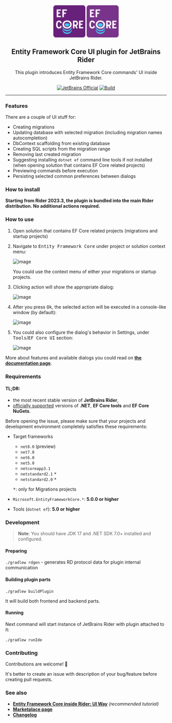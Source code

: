 <div align="center">
  <img alt="Logo" src="./img/logo.svg#gh-light-mode-only" width="100">
  <img alt="Logo" src="./img/logo-dark.svg#gh-dark-mode-only" width="100">
  <h2>Entity Framework Core UI plugin for JetBrains Rider</h2>

  This plugin introduces Entity Framework Core commands' UI inside JetBrains Rider.

  <a href="https://github.com/JetBrains"><img src="https://img.shields.io/badge/JetBrains-official-orange?logo=data%3Aimage%2Fsvg%2Bxml%3Bbase64%2CPHN2ZyBoZWlnaHQ9IjMyLjAwMDAxIiB2aWV3Qm94PSIwIDAgMzIgMzIuMDAwMDEiIHdpZHRoPSIzMiIgeG1sbnM9Imh0dHA6Ly93d3cudzMub3JnLzIwMDAvc3ZnIj48cGF0aCBkPSJtMCAwaDMydjMyLjAwMDAxaC0zMnoiLz48cGF0aCBkPSJtNCAyNi4wMDAwMWgxMnYyaC0xMnoiIGZpbGw9IiNmZmYiLz48L3N2Zz4%3D" alt="JetBrains Official"></a>
  <a href="https://github.com/seclerp/rider-efcore/actions/workflows/build.yml"><img src="https://img.shields.io/github/actions/workflow/status/JetBrains/rider-efcore/build.yml?logo=github" alt="Build"></a>
</div>

---

### Features

There are a couple of UI stuff for:
- Creating migrations
- Updating database with selected migration (including migration names autocompletion)
- DbContext scaffolding from existing database
- Creating SQL scripts from the migration range
- Removing last created migration
- Suggesting installing `dotnet ef` command line tools if not installed (when opening solution that contains EF Core related projects)
- Previewing commands before execution
- Persisting selected common preferences between dialogs

### How to install

**Starting from Rider 2023.3, the plugin is bundled into the main Rider distribution. No additional actions required.**

### How to use

1. Open solution that contains EF Core related projects (migrations and startup projects)
2. Navigate to <kbd>Entity Framework Core</kbd> under project or solution context menu:

   ![image](https://github.com/JetBrains/rider-efcore/assets/20597871/6356b447-b84d-45fb-b6a3-7babd9f95280)

   You could use the context menu of either your migrations or startup projects.
3. Clicking action will show the appropriate dialog:

   ![image](https://github.com/JetBrains/rider-efcore/assets/20597871/17d98128-f347-48e8-b30b-fb3d6c2fbb3a)

4. After you press <kbd>Ok</kbd>, the selected action will be executed in a console-like window (by default):

   ![image](https://github.com/JetBrains/rider-efcore/assets/20597871/e520fa69-3565-4487-9872-e19df9979b48)

5. You could also configure the dialog's behavior in Settings, under <kbd>Tools</kbd>/<kbd>EF Core UI</kbd> section:

   ![image](https://github.com/JetBrains/rider-efcore/assets/20597871/31a23fd1-c0ad-404d-9a58-4b839bbabe87)

More about features and available dialogs you could read on [**the documentation page**](https://www.jetbrains.com/help/rider/Visual_interface_for_EF_Core_commands.html).

### Requirements

#### TL;DR:
- the most recent stable version of **JetBrains Rider**,
- [officially supported](https://dotnet.microsoft.com/en-us/platform/support/policy/dotnet-core#lifecycle) versions of **.NET**, **EF Core tools** and **EF Core NuGets**.

Before opening the issue, please make sure that your projects and development environment completely satisfies these requirements:

- Target frameworks
  - `net8.0` (preview)
  - `net7.0`
  - `net6.0`
  - `net5.0`
  - `netcoreapp3.1`
  - `netstandard2.1` <kbd>*</kbd>
  - `netstandard2.0` <kbd>*</kbd>

  <kbd>*</kbd>: only for Migrations projects

- `Microsoft.EntityFrameworkCore.*`: **5.0.0 or higher**

- Tools (`dotnet ef`): **5.0 or higher**

### Development

> **Note**: You should have JDK 17 and .NET SDK 7.0+ installed and configured.

#### Preparing

`./gradlew rdgen` - generates RD protocol data for plugin internal communication

#### Building plugin parts

`./gradlew buildPlugin`

It will build both frontend and backend parts.

#### Running

Next command will start instance of JetBrains Rider with plugin attached to it:

`./gradlew runIde`

### Contributing

Contributions are welcome! 🎉

It's better to create an issue with description of your bug/feature before creating pull requests.

### See also

- [**Entity Framework Core inside Rider: UI Way**](https://blog.jetbrains.com/dotnet/2022/01/31/entity-framework-core-inside-rider-ui-way/) _(recommended tutorial)_
- [**Marketplace page**](https://plugins.jetbrains.com/plugin/18147-entity-framework-core-ui)
- [**Changelog**](CHANGELOG.md)
